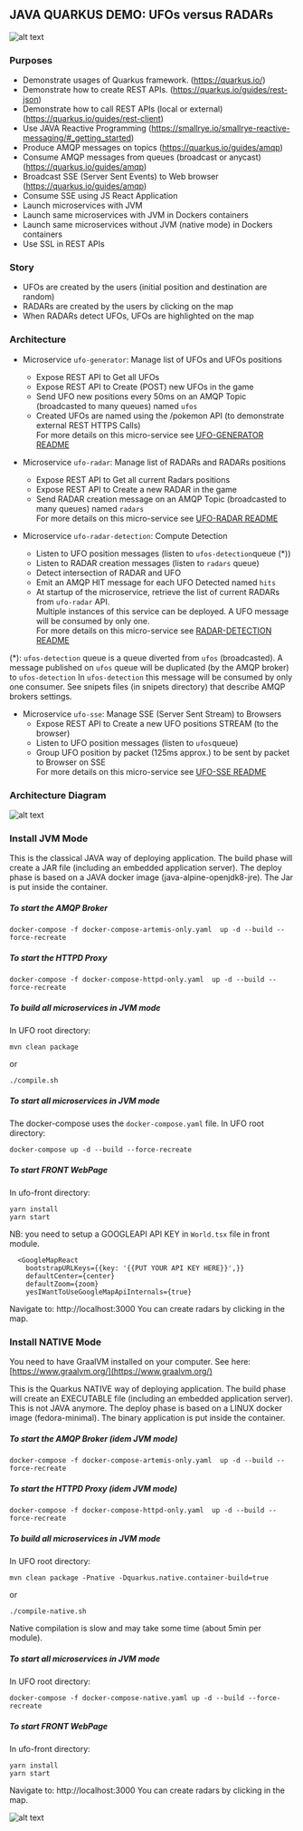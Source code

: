 
## JAVA QUARKUS DEMO: UFOs versus RADARs  
  
![alt text](./docs/quarkus.png "Quarkus Logo")

### Purposes  
- Demonstrate usages of Quarkus framework.  (https://quarkus.io/) 
- Demonstrate how to create REST APIs.  (https://quarkus.io/guides/rest-json)
- Demonstrate how to call REST APIs (local or external) (https://quarkus.io/guides/rest-client)
- Use JAVA Reactive Programming (https://smallrye.io/smallrye-reactive-messaging/#_getting_started)
- Produce AMQP messages on topics  (https://quarkus.io/guides/amqp)
- Consume AMQP messages from queues (broadcast or anycast) (https://quarkus.io/guides/amqp)  
- Broadcast SSE (Server Sent Events) to Web browser  (https://quarkus.io/guides/amqp)
- Consume SSE using JS React Application  
- Launch microservices with JVM  
- Launch same microservices with JVM in Dockers containers  
- Launch same microservices without JVM (native mode) in Dockers containers 
- Use SSL in REST APIs 
  
### Story  
- UFOs are created by the users (initial position and destination are random)  
- RADARs are created by the users by clicking on the map  
- When RADARs detect UFOs, UFOs are highlighted on the map  
  
### Architecture  
- Microservice `ufo-generator`: Manage list of UFOs and UFOs positions  
  - Expose REST API to Get all UFOs  
  - Expose REST API to Create (POST) new UFOs in the game  
  - Send UFO new positions every 50ms on an AMQP Topic (broadcasted to many queues) named `ufos`  
  - Created UFOs are named using the /pokemon API (to demonstrate external REST HTTPS Calls)  
For more details on this micro-service see [UFO-GENERATOR README](./ufo-generator/README.md)
  
- Microservice `ufo-radar`: Manage list of RADARs and RADARs positions  
  - Expose REST API to Get all current Radars positions  
  - Expose REST API to Create a new RADAR in the game  
  - Send RADAR creation message on an AMQP Topic (broadcasted to many queues) named `radars`  
For more details on this micro-service see [UFO-RADAR README](./ufo-radar/README.md)

- Microservice `ufo-radar-detection`: Compute Detection  
  - Listen to UFO position messages (listen to `ufos-detection`queue (*))  
  - Listen to RADAR creation messages (listen to `radars` queue)  
  - Detect intersection of RADAR and UFO  
  - Emit an AMQP HIT message for each UFO Detected named `hits`  
  - At startup of the microservice, retrieve the list of current RADARs from `ufo-radar` API.  
Multiple instances of this service can be deployed. A UFO message will be consumed by only one.  
For more details on this micro-service see [RADAR-DETECTION README](./ufo-radar-detection/README.md)
    

(*): `ufos-detection` queue is a queue diverted from `ufos` (broadcasted). A message published on `ufos` queue will be duplicated (by the AMQP broker) to `ufos-detection` In `ufos-detection` this message will be consumed by only one consumer.
See snipets files (in snipets directory) that describe AMQP brokers settings.
  
- Microservice `ufo-sse`: Manage SSE (Server Sent Stream) to Browsers  
  - Expose REST API to Create a new UFO positions STREAM (to the browser)  
  - Listen to UFO position messages (listen to `ufos`queue)  
  - Group UFO position by packet (125ms approx.) to be sent by packet to Browser on SSE  
For more details on this micro-service see [UFO-SSE README](./ufo-sse/README.md)
  
### Architecture Diagram  
  
![alt text](./docs/schema-ufos.png "System schema")  
  
### Install  JVM Mode
This is the classical JAVA way of deploying application. 
The build phase will create a JAR file (including an embedded application server).
The deploy phase is based on a JAVA docker image (java-alpine-openjdk8-jre). The Jar is put inside the container. 
##### To start the AMQP Broker  
    docker-compose -f docker-compose-artemis-only.yaml  up -d --build --force-recreate
##### To start the HTTPD Proxy
    docker-compose -f docker-compose-httpd-only.yaml  up -d --build --force-recreate

  
##### To build all microservices in JVM mode  
In UFO root directory:  

    mvn clean package 
or

    ./compile.sh   

  
##### To start all microservices in JVM mode  
The docker-compose uses the `docker-compose.yaml` file.
In UFO root directory:  

    docker-compose up -d --build --force-recreate 

##### To start FRONT WebPage  
In ufo-front directory:  
  

    yarn install  
    yarn start
NB: you need to setup a GOOGLEAPI API KEY in `World.tsx` file in front module.

      <GoogleMapReact
        bootstrapURLKeys={{key: '{{PUT YOUR API KEY HERE}}',}}
        defaultCenter={center}
        defaultZoom={zoom}
        yesIWantToUseGoogleMapApiInternals={true}

    
Navigate to: http://localhost:3000
You can create radars by clicking in the map.

### Install  NATIVE Mode
You need to have GraalVM installed on your computer.
See here: [https://www.graalvm.org/](https://www.graalvm.org/)

This is the Quarkus NATIVE way of deploying application. 
The build phase will create an EXECUTABLE file (including an embedded application server). This is not JAVA anymore.
The deploy phase is based on a LINUX docker image (fedora-minimal). The binary application is put inside the container. 

##### To start the AMQP Broker   (idem JVM mode)
    docker-compose -f docker-compose-artemis-only.yaml  up -d --build --force-recreate
##### To start the HTTPD Proxy   (idem JVM mode)
    docker-compose -f docker-compose-httpd-only.yaml  up -d --build --force-recreate

  
##### To build all microservices in JVM mode  
In UFO root directory:  

    mvn clean package -Pnative -Dquarkus.native.container-build=true 

or

    ./compile-native.sh    
Native compilation is slow and may take some time (about 5min per module).

##### To start all microservices in JVM mode  
In UFO root directory:  

    docker-compose -f docker-compose-native.yaml up -d --build --force-recreate  

##### To start FRONT WebPage  
In ufo-front directory:  

    yarn install  
    yarn start
Navigate to: http://localhost:3000
You can create radars by clicking in the map.

![alt text](./docs/demo.png "Quarkus Demo")  
